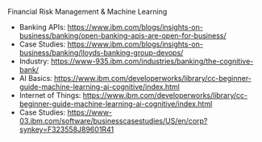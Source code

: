 Financial Risk Management  & Machine Learning 
-	 Banking APIs: https://www.ibm.com/blogs/insights-on-business/banking/open-banking-apis-are-open-for-business/
-	Case Studies: https://www.ibm.com/blogs/insights-on-business/banking/lloyds-banking-group-devops/
-	Industry: https://www-935.ibm.com/industries/banking/the-cognitive-bank/
-	AI Basics: https://www.ibm.com/developerworks/library/cc-beginner-guide-machine-learning-ai-cognitive/index.html
-	Internet of Things: https://www.ibm.com/developerworks/library/cc-beginner-guide-machine-learning-ai-cognitive/index.html
-	Case Studies: https://www-03.ibm.com/software/businesscasestudies/US/en/corp?synkey=F323558J89601R41
